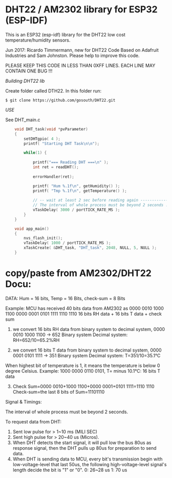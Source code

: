 # DHT22 / AM2302 library for ESP32 (ESP-IDF)

This is an ESP32 (esp-idf) library for the DHT22 low cost temperature/humidity sensors.

Jun 2017: Ricardo Timmermann, new for DHT22
Code Based on Adafruit Industries and Sam Johnston. Please help to improve this code.

PLEASE KEEP THIS CODE IN LESS THAN 0XFF LINES. EACH LINE MAY CONTAIN ONE BUG !!!

*Building DHT22 lib*

Create folder called DTH22. In this folder run:

```
$ git clone https://github.com/gosouth/DHT22.git
```

*USE*

See DHT_main.c

```C
	void DHT_task(void *pvParameter)
	{
		setDHTgpio( 4 );
		printf( "Starting DHT Task\n\n");

		while(1) {
	
			printf("=== Reading DHT ===\n" );
			int ret = readDHT();
		
			errorHandler(ret);

			printf( "Hum %.1f\n", getHumidity() );
			printf( "Tmp %.1f\n", getTemperature() );
		
			// -- wait at least 2 sec before reading again ------------
			// The interval of whole process must be beyond 2 seconds !! 
			vTaskDelay( 3000 / portTICK_RATE_MS );
		}
	}

	void app_main()
	{
		nvs_flash_init();
		vTaskDelay( 1000 / portTICK_RATE_MS );
		xTaskCreate( &DHT_task, "DHT_task", 2048, NULL, 5, NULL );
	}
```

# copy/paste from AM2302/DHT22 Docu:

DATA: Hum = 16 bits, Temp = 16 Bits, check-sum = 8 Bits

Example: MCU has received 40 bits data from AM2302 as
0000 0010 1000 1100 0000 0001 0101 1111 1110 1110
16 bits RH data + 16 bits T data + check sum

1) we convert 16 bits RH data from binary system to decimal system, 0000 0010 1000 1100 → 652
Binary system Decimal system: RH=652/10=65.2%RH

2) we convert 16 bits T data from binary system to decimal system, 0000 0001 0101 1111 → 351
Binary system Decimal system: T=351/10=35.1°C

When highest bit of temperature is 1, it means the temperature is below 0 degree Celsius. 
Example: 1000 0000 0110 0101, T= minus 10.1°C: 16 bits T data

3) Check Sum=0000 0010+1000 1100+0000 0001+0101 1111=1110 1110 Check-sum=the last 8 bits of Sum=11101110

Signal & Timings:

The interval of whole process must be beyond 2 seconds.

To request data from DHT:

1) Sent low pulse for > 1~10 ms (MILI SEC)
2) Sent high pulse for > 20~40 us (Micros).
3) When DHT detects the start signal, it will pull low the bus 80us as response signal, 
   then the DHT pulls up 80us for preparation to send data.
4) When DHT is sending data to MCU, every bit's transmission begin with low-voltage-level that last 50us, 
   the following high-voltage-level signal's length decide the bit is "1" or "0".
	0: 26~28 us
	1: 70 us

